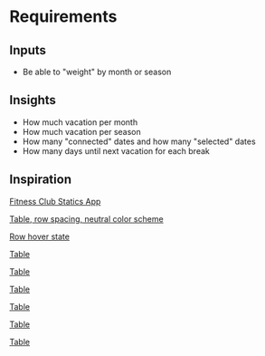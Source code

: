 # Requirements

## Inputs

-   Be able to "weight" by month or season

## Insights

-   How much vacation per month
-   How much vacation per season
-   How many "connected" dates and how many "selected" dates
-   How many days until next vacation for each break

## Inspiration

[Fitness Club Statics App](https://dribbble.com/shots/5966595-Fitness-Club-Statistics-App)

[Table, row spacing, neutral color scheme](https://dribbble.com/shots/7373923-TheHub-Startup-Home)

[Row hover state](https://dribbble.com/shots/6802141-Applicants-Page)

[Table](https://dribbble.com/shots/7128143-Booking-platform-for-scuba-diving-industry)

[Table](https://dribbble.com/shots/3963594-Form-builder-application)

[Table](https://dribbble.com/shots/9532767-Hire-Ground-Dashboard)

[Table](https://dribbble.com/shots/6773387-Sales-orders-list)

[Table](https://dribbble.com/shots/6122229-Banking-App-Concept)

[Table](https://dribbble.com/shots/9710906--Advanced-Search-Filters-Fund-Comparison)


